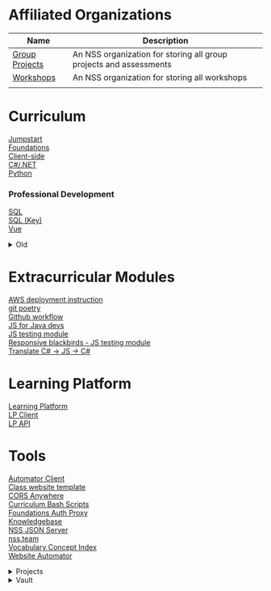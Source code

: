 # Affiliated Organizations
| Name | Description |  
|------|-------------|  
| [Group Projects](https://github.com/nss-group-projects) | An NSS organization for storing all group projects and assessments |  
| [Workshops](https://github.com/nashville-software-school-workshops) | An NSS organization for storing all workshops |
|  |  |


# Curriculum
[Jumpstart](https://github.com/nashville-software-school/jumpstart)  
[Foundations](https://github.com/nashville-software-school/foundations-course)  
[Client-side](https://github.com/nashville-software-school/client-side-mastery)  
[C#/.NET](https://github.com/nashville-software-school/server-side-dotnet-curriculum)  
[Python](https://github.com/nashville-software-school/server-side-python-curriculum)  
### Professional Development
[SQL](https://github.com/nashville-software-school/sql-professional)  
[SQL (Key)](https://github.com/nashville-software-school/sql-professional-key)  
[Vue](https://github.com/nashville-software-school/Vue-Workshop)  

<details>
  <summary>Old</summary>
  
[C#/.NET](https://github.com/nashville-software-school/bangazon-inc)  
[Front End Web Dev and Design](https://github.com/nashville-software-school/FEWDD-milestones)  
[Learning Programs](https://github.com/nashville-software-school/learning-programs)  
[Node](https://github.com/nashville-software-school/bangazon-corp)  
[Ruby](https://github.com/nashville-software-school/bangazon-ltd)  
[Webdev foundations](https://github.com/nashville-software-school/web-development-foundations)  

</details>

# Extracurricular Modules
[AWS deployment instruction](https://github.com/nashville-software-school/aws-deployment-instructions)  
[git poetry](https://github.com/nashville-software-school/git-poetry)  
[Github workflow](https://github.com/nashville-software-school/github-workflow)  
[JS for Java devs](https://github.com/nashville-software-school/js_for_java_devs)  
[JS testing module](https://github.com/nashville-software-school/js-testing-module)  
[Responsive blackbirds - JS testing module](https://github.com/nashville-software-school/responsive-black-birds)  
[Translate C# -> JS -> C#](https://github.com/nashville-software-school/translate-csharp-js)  

# Learning Platform
[Learning Platform](https://github.com/nashville-software-school/LearningPlatform)  
[LP Client](https://github.com/nashville-software-school/learn-ops-client)  
[LP API](https://github.com/nashville-software-school/learn-ops-api)  

# Tools
[Automator Client](https://github.com/nashville-software-school/automator-client)  
[Class website template](https://github.com/nashville-software-school/class-website-template)  
[CORS Anywhere](https://github.com/nashville-software-school/cors-anywhere)  
[Curriculum Bash Scripts](https://github.com/nashville-software-school/course-bash-scripts)  
[Foundations Auth Proxy](https://github.com/nashville-software-school/foundations-auth-proxy)  
[Knowledgebase](https://github.com/nashville-software-school/knowledgebase)  
[NSS JSON Server](https://github.com/nashville-software-school/nss-json-server)  
[nss.team](https://github.com/nashville-software-school/nss.team)  
[Vocabulary Concept Index](https://github.com/nashville-software-school/vocabulary-concept-index)  
[Website Automator](https://github.com/nashville-software-school/website-automator)  

<details>
  <summary>Projects</summary>
  
### Clients
[Creek River Client](https://github.com/nashville-software-school/dotnet-creek-river-client)  
[Daily Journal Client](https://github.com/nashville-software-school/daily-journal-react-template)  
[Loncotes Client](https://github.com/nashville-software-school/dotnet-loncotes-client)  
[Nashville Kennels template](https://github.com/nashville-software-school/nashville-kennels-template)  
[Ninties TV](https://github.com/nashville-software-school/NinetiesTV)  
[Rare](https://github.com/nashville-software-school/Rare)  
[Rare Client Python](https://github.com/nashville-software-school/python-rare-client-template)  
[Rock of Ages Client](https://github.com/nashville-software-school/rock-of-ages-client)  
[Sprinkles of Joy](https://github.com/nashville-software-school/sprinkles-of-joy)  
[Tabloid Client](https://github.com/nashville-software-school/TabloidCLI)  
[Tiny Treats Client](https://github.com/nashville-software-school/tinytreats-client)  
[Truncheons & Flagons - Client](https://github.com/nashville-software-school/Tavern)  

### C#
[Bangazon boilerplate .NET](https://github.com/nashville-software-school/csharp-bangazonapi-boilerplate)  
[Bianca's Bikes template](https://github.com/nashville-software-school/dotnet-biancas-template)  
[Car Builder C#/.NET](https://github.com/nashville-software-school/car-builder)  
[PoKi SQL](https://github.com/nashville-software-school/poki-sqlite)  
[Shooting Dice](https://github.com/nashville-software-school/ShootingDice)  
[Tabloid Prototype](https://github.com/nashville-software-school/TabloidMVC)  
[Trestlebridge C#](https://github.com/nashville-software-school/Trestlebridge-Farms)  

### Python
[Honey Rae's Python](https://github.com/nashville-software-school/honey-rae-django-version)  
[Rare API Python](https://github.com/nashville-software-school/python-rare-server-template)  
[Rock of Ages API](https://github.com/nashville-software-school/rock-of-ages-api)  
[Ships Declarative API](https://github.com/nashville-software-school/declarative-ships-api)  
[Ships Imperative API](https://github.com/nashville-software-school/imperative-ships-api)  
[Truncheons & Flagons - API](https://github.com/nashville-software-school/Tavern-API)  


</details>

<details>
  <summary>Vault</summary>
  
### Transfer to workshops
[EF Core Explore Concepts](https://github.com/nashville-software-school/EF_Core_Explore_Concepts)  
[Git example random character](https://github.com/nashville-software-school/git-example---random-character)  
[VS Code debugging example](https://github.com/nashville-software-school/vs-code-debug-example)  

### Completed Projects
[Chuckle checklist (complete)](https://github.com/nashville-software-school/Chuckle-Checklist-Complete)  
[Honey Raes (complete)](https://github.com/nashville-software-school/Honey-Rea-Complete)
[Learning moments (complete)](https://github.com/nashville-software-school/Learning-Moments-Complete)  
[Rock of Ages Client (complete)](https://github.com/nashville-software-school/rock-of-ages-client-solution)  

### Miscelleneous
[C# Bangazon boilerplate v1](https://github.com/nashville-software-school/csharp-bangazon-site-boilerplate)  
[C# Bangazon boilerplate v2](https://github.com/nashville-software-school/csharp-bangazonapi-boilerplate-v2)  
[C# integration testing](https://github.com/nashville-software-school/csharp-mvc-integration-tessting)  
[C# self assessment Musician MVC](https://github.com/nashville-software-school/CSharp-Self-Assessment-MusicianMVC)  
[C# self assessment Musician](https://github.com/nashville-software-school/CSharp-Self-Assessment-MusicianFullStack)  
[C# self assessment orientation](https://github.com/nashville-software-school/CSharp-Self-Assessment-Orientation)  
[C# workforce boilerplate](https://github.com/nashville-software-school/csharp-workforce-boilerplate)  
[C75 Server side (experiment?)](https://github.com/nashville-software-school/C75-server-side)  
[Class website](https://github.com/nashville-software-school/Class-Website)  
[Client-side instructor](https://github.com/nashville-software-school/client-side-mastery-instructor)  
[Daily jounrnal react 18 template](https://github.com/nashville-software-school/daily-journal-react-18-template)  
[Django REST template](https://github.com/nashville-software-school/django-rest-template)  
[Elated Mane](https://github.com/nashville-software-school/elated-mane)  
[Favameal template python](https://github.com/nashville-software-school/favameal-django-template)  
[foundations](https://github.com/nashville-software-school/foundations)  
[Hackoween2019](https://github.com/nashville-software-school/dg-hackoween-2019)  
[Honey Rae React 18](https://github.com/nashville-software-school/honey-rae-react18)  
[Level up React 18](https://github.com/nashville-software-school/level-up-react-18-template)  
[Level up React template](https://github.com/nashville-software-school/level-up-react-template)  
[Maker Forge](https://github.com/nashville-software-school/MakerForge)  
[Server-side Dotnet Instructor](https://github.com/nashville-software-school/server-side-dotnet-instructor)  
[Pet adoption portal](https://github.com/nashville-software-school/pet-adoption-portal)  
[Python instructor](https://github.com/nashville-software-school/server-side-python-instructor)  
[Rare React 18 template](https://github.com/nashville-software-school/rare-react-18-template)  
[React 17 template](https://github.com/nashville-software-school/react-17-template)  
[Tabloid Fullstack](https://github.com/nashville-software-school/TabloidFullStack)  
[testing lnl](https://github.com/nashville-software-school/testing-lnl)  
[Wisdom & Grace](https://github.com/nashville-software-school/WisdomAndGrace)  

</details>
